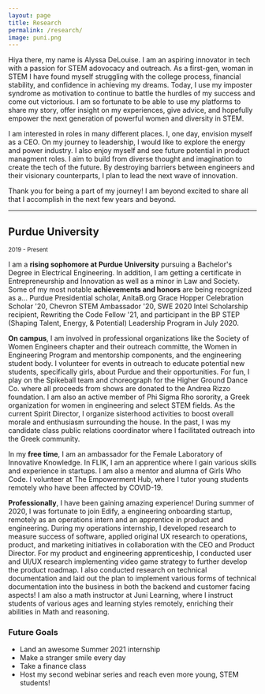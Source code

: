 ```yaml
---
layout: page
title: Research
permalink: /research/
image: puni.png
---
```


Hiya there, my name is Alyssa DeLouise. I am an aspiring innovator in tech with a passion for STEM adovocacy and outreach. As a first-gen, woman in STEM I have found myself struggling with the college process, financial stability, and confidence in achieving my dreams. Today, I use my imposter syndrome as motivation to continue to battle the hurdles of my success and come out victorious. I am so fortunate to be able to use my platforms to share my story, offer insight on my experiences, give advice, and hopefully empower the next generation of powerful women and diversity in STEM.

I am interested in roles in many different places. I, one day, envision myself as a CEO. On my journey to leadership, I would like to explore the energy and power industry. I also enjoy myself and see future potential in product managment roles. I aim to build from diverse thought and imagination to create the tech of the future. By destroying barriers between engineers and their visionary counterparts, I plan to lead the next wave of innovation. 

Thank you for being a part of my journey! I am beyond excited to share all that I accomplish in the next few years and beyond.

***

## Purdue University
<small>2019 - Present</small>

I am a <strong>rising sophomore at Purdue University</strong> pursuing a Bachelor's Degree in Electrical Engineering. In addition, I am getting a certificate in Entrepreneurship and Innovation as well as a minor in Law and Society. Some of my most notable <strong>achievements and honors</strong> are being recognized as a... Purdue Presidential scholar, AnitaB.org Grace Hopper Celebration Scholar '20, Chevron STEM Ambassador '20, SWE 2020 Intel Scholarship recipient, Rewriting the Code Fellow '21,  and participant in the BP STEP (Shaping Talent, Energy, & Potential) Leadership Program in July 2020. 

<strong>On campus</strong>, I am involved in professional organizations like the Society of Women Engineers chapter and their outreach committe, the Women in Engineering Program and mentorship components, and the engineering student body. I volunteer for events in outreach to educate potential new students, specifically girls, about Purdue and their opportunities. For fun, I play on the Spikeball team and choreograph for the Higher Ground Dance Co. where all proceeds from shows are donated to the Andrea Rizzo foundation. I am also an active member of Phi Sigma Rho sorority, a Greek organization for women in engineering and select STEM fields. As the current Spirit Director, I organize sisterhood activities to boost overall morale and enthusiasm surrounding the house. In the past, I was my candidate class public relations coordinator where I facilitated outreach into the Greek community. 

In my <strong>free time</strong>, I am an ambassador for the Female Laboratory of Innovative Knowledge. In FLIK, I am an apprentice where I gain various skills and experience in startups. I am also a mentor and alumna of Girls Who Code. I volunteer at The Empowerment Hub, where I tutor young students remotely who have been affected by COVID-19.

<strong>Professionally</strong>, I have been gaining amazing experience! During summer of 2020, I was fortunate to join Edify, a engineering onboarding startup, remotely as an operations intern and an apprentice in product and engineering. During my operations internship, I developed research to measure success of software, applied original UX research to operations, product, and marketing initiatives in collaboration with the CEO and Product Director. For my product and engineering apprenticeship, I conducted user and UI/UX research implementing video game strategy to further develop the product roadmap. I also conducted research on technical documentation and laid out the plan to implement various forms of technical documentation into the business in both the backend and customer facing aspects! I am also a math instructor at Juni Learning, where I instruct students of various ages and learning styles remotely, enriching their abilities in Math and reasoning.

### Future Goals

* Land an awesome Summer 2021 internship
* Make a stranger smile every day
* Take a finance class
* Host my second webinar series and reach even more young, STEM students!

